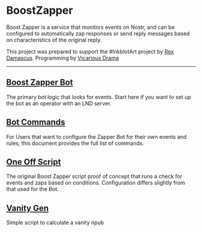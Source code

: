 # BoostZapper

Boost Zapper is a service that monitors events on Nostr, and can be configured to automatically zap responses or send reply messages based on characteristics of the original reply.

This project was prepared to support the #InkblotArt project by [Rex Damascus](https://nostr.band/npub12rzunrxvx89f78h4df284lzvkjqetljkq0200p62ygwmjevx0j8qhehrv9).  Programming by [Vicarious Drama](https://nostr.band/npub1yx6pjypd4r7qh2gysjhvjd9l2km6hnm4amdnjyjw3467fy05rf0qfp7kza)

---

## [Boost Zapper Bot](./docs/BotServer.md)
The primary bot logic that looks for events.  Start here if you want to set up the bot as an operator with an LND server.

## [Bot Commands](./docs/BotCommands.md)
For Users that want to configure the Zapper Bot for their own events and rules, this document provides the full list of commands.

## [One Off Script](./docs/BoostZapper.md)
The original Boost Zapper script proof of concept that runs a check for events and zaps based on conditions. Configuration differs slightly from that used for the Bot.

## [Vanity Gen](./docs/vanitygen.md)
Simple script to calculate a vanity npub